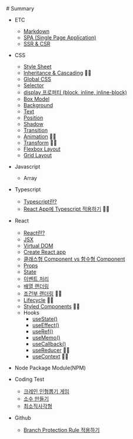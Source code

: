 ‌# Summary​

- ETC

  - [Markdown](/ETC/Markdown.md)
  - [SPA (Single Page Application)](/ETC/SPA.md)
  - [SSR & CSR](/ETC/CSRSSR.md)

- CSS

  - [Style Sheet](/CSS/StyleSheet.md)
  - [Inheritance & Cascading](/CSS/InheritanceCascading.md) 🧑‍💻
  - [Global CSS](/CSS/GlobalCSS.md)
  - [Selector](/CSS/Selector.md)
  - [display 프로퍼티 (block, inline, inline-block)](/CSS/Display.md)
  - [Box Model](/CSS/BoxModel.md)
  - [Background](/CSS/Background.md)
  - [Text](/CSS/Text.md)
  - [Position](/CSS/Position.md)
  - [Shadow](/CSS/Shadow.md)
  - [Transition](/CSS/Transition.md)
  - [Animation](/CSS/Animation.md) 🧑‍💻
  - [Transform](/CSS/Transform.md) 🧑‍💻
  - [Flexbox Layout](/CSS/Flex.md)
  - [Grid Layout](/CSS/Grid.md)

- Javascript

  - Array

- Typescript

  - [Typescript란?](/Typescript/Typescript.md)
  - [React App에 Typescript 적용하기]() 🧑‍💻

- React

  - [React란?](/REACT/WhatIsReact.md)
  - [JSX](/REACT/JSX.md)
  - [Virtual DOM](/REACT/VirtualDOM.md)
  - [Create React app](/REACT/CreateReactApp.md)
  - [클래스형 Component vs 함수형 Component](/REACT/Component.md)
  - [Props](/REACT/Props.md)
  - [State](/REACT/State.md)
  - [이벤트 처리](/REACT/Event.md)
  - [배열 랜더링](/REACT/ArrayRendering.md)
  - [조건부 랜더링]() 🧑‍💻
  - [Lifecycle]() 🧑‍💻
  - [Styled Components]() 🧑‍💻
  - Hooks
    - [useState()](/REACT/UseState.md)
    - [useEffect()](/REACT/UseEffect.md)
    - [useRef()](/REACT/UseRef.md)
    - [useMemo()](/REACT/UseMemo.md)
    - [useCallback()](/REACT/UseCallback.md)
    - [useReducer]() 🧑‍💻
    - [useContext]() 🧑‍💻

- Node Package Module(NPM)

- Coding Test

  - [크레인 인형뽑기 게임](/CodingTest/programmers_crane-puppet-game.md)
  - [소수 만들기](/CodingTest/programmers_make-prime-number.md)
  - [최소직사각형](/CodingTest/programmers_minimum_rectangle.md)

- Github
  - [Branch Protection Rule 적용하기](/Github/ProtectionBranch.md)
